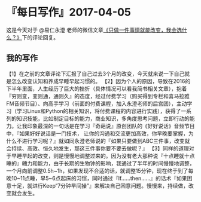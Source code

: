 # 『每日写作』2017-04-05

这是今天对于 @易仁永澄 老师的微信文章[《只做一件事情就能改变，我会选什么？》](http://mp.weixin.qq.com/s/Y7Xa88sslEZoCMUfhjmZQA)下的评论回复。

## 我的写作

【1】在之前的文章评论下汇报了自己过去3个月的改变，今天就来说一下自己就是怎么改变认知和养成早睡早起习惯的。
【2】因为个人的原因，导致在2016的下半年里面，人生经历了巨大的挫折（具体情况可以看我简书相关文章），抱着『穷则变，变则通，通则久』的态度，经过付费学习（购买得到专栏和喜马拉雅FM音频节目）、向高手学习（前面的付费课程，加入永澄老师的后宫团），主动学习（学习Linux和Python的相关知识，将付费课程的内容进行实践），获得了一系列的知识技能，比如制定目标的能力，商业知识，多角度思考问题，立即行动的能力。让我印象最深的一句话是在学习『奇葩说』原创团队的《好好说话》音频节目中，『如果好好说话是一门技术， 让你的沟通和交流更加高效，你早晚要掌握，为什么不进行学习呢？』就如同永澄老师说的『如果只要做到ABC三件事，改变就会持续、高效、恒久地发生，那这三件事你要不要去做呢？』
【3】同样的道理对于早睡早起的改变，则是慢慢地调整过来的。因为没有老大那种说『十点睡就十点睡的』魄力和能力，由于长期的生物钟的影响，我通过了半年的时间慢慢地调整，一个月向前调整0.5h~1h，如果发现不合适的话，就调整15分钟，现在终于到了每晚10~11点睡，早5~6点起床的习惯，同时通过『If……then……』的话术『如果困意十足，就进行Keep“7分钟早间操”』来解决自己困意问题。慢慢来，持续做，改变就会发生。